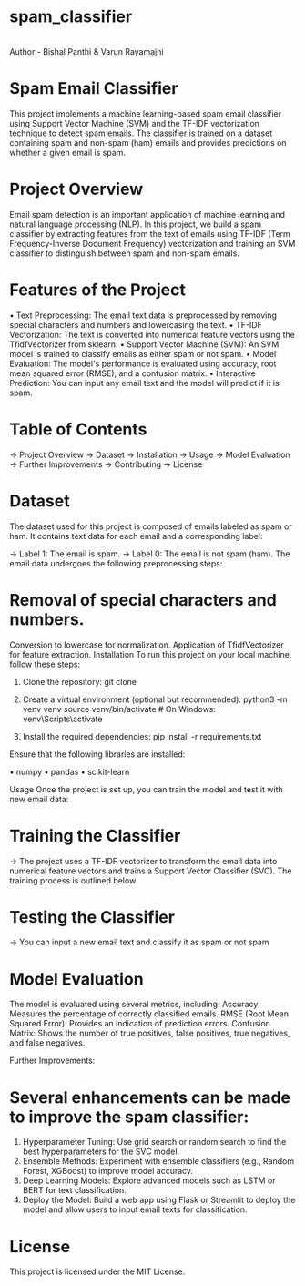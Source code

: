 # spam_classifier
<br>
Author - Bishal Panthi & Varun Rayamajhi

<h1>Spam Email Classifier</h1>
This project implements a machine learning-based spam email classifier using Support Vector Machine (SVM) and the TF-IDF vectorization technique to detect spam emails. The classifier is trained on a dataset containing spam and non-spam (ham) emails and provides predictions on whether a given email is spam.

<h1>Project Overview</h1>
Email spam detection is an important application of machine learning and natural language processing (NLP). In this project, we build a spam classifier by extracting features from the text of emails using TF-IDF (Term Frequency-Inverse Document Frequency) vectorization and training an SVM classifier to distinguish between spam and non-spam emails.

<h1>Features of the Project</h1>
• Text Preprocessing: The email text data is preprocessed by removing special characters and numbers and lowercasing the text.
• TF-IDF Vectorization: The text is converted into numerical feature vectors using the TfidfVectorizer from sklearn.
• Support Vector Machine (SVM): An SVM model is trained to classify emails as either spam or not spam.
• Model Evaluation: The model's performance is evaluated using accuracy, root mean squared error (RMSE), and a confusion matrix.
• Interactive Prediction: You can input any email text and the model will predict if it is spam.

<h1>Table of Contents</h1>
→ Project Overview
→ Dataset
→ Installation
→ Usage
→ Model Evaluation
→ Further Improvements
→ Contributing
→ License


<h1>Dataset</h1>
The dataset used for this project is composed of emails labeled as spam or ham. It contains text data for each email and a corresponding label:

→ Label 1: The email is spam.
→ Label 0: The email is not spam (ham).
The email data undergoes the following preprocessing steps:

<h1>Removal of special characters and numbers.</h1>
Conversion to lowercase for normalization.
Application of TfidfVectorizer for feature extraction.
Installation
To run this project on your local machine, follow these steps:

1) Clone the repository:
git clone <repository-url>

2) Create a virtual environment (optional but recommended):
python3 -m venv venv
source venv/bin/activate   # On Windows: venv\Scripts\activate

3) Install the required dependencies:
pip install -r requirements.txt


Ensure that the following libraries are installed:

• numpy
• pandas
• scikit-learn

Usage
Once the project is set up, you can train the model and test it with new email data:

<h1>Training the Classifier</h1>
→ The project uses a TF-IDF vectorizer to transform the email data into numerical feature vectors and trains a Support Vector Classifier (SVC). The training process is outlined below:

<h1>Testing the Classifier</h1>
→ You can input a new email text and classify it as spam or not spam

<h1>Model Evaluation</h1>
The model is evaluated using several metrics, including:
        Accuracy: Measures the percentage of correctly classified emails.
        RMSE (Root Mean Squared Error): Provides an indication of prediction errors.
        Confusion Matrix: Shows the number of true positives, false positives, true negatives, and false negatives.

Further Improvements:

<h1> Several enhancements can be made to improve the spam classifier: </h1>

1) Hyperparameter Tuning: Use grid search or random search to find the best hyperparameters for the SVC model.
2) Ensemble Methods: Experiment with ensemble classifiers (e.g., Random Forest, XGBoost) to improve model accuracy.
3) Deep Learning Models: Explore advanced models such as LSTM or BERT for text classification.
4) Deploy the Model: Build a web app using Flask or Streamlit to deploy the model and allow users to input email texts for classification.    


<h1> License </h1>
This project is licensed under the MIT License.

</br>